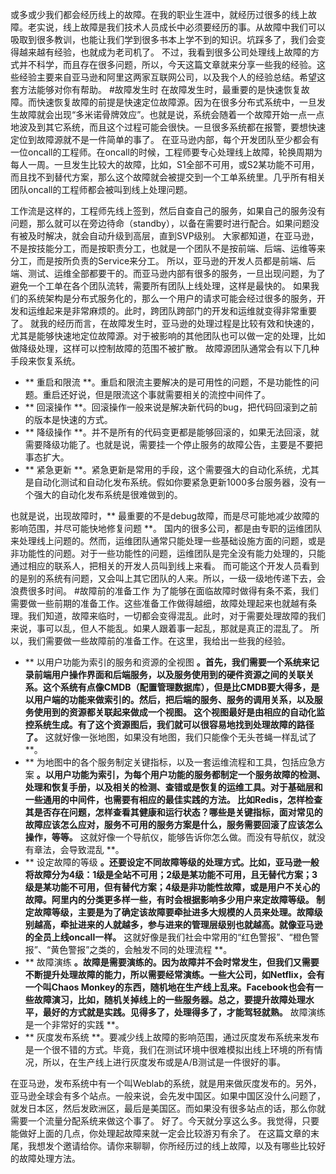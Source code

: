 或多或少我们都会经历线上的故障。在我的职业生涯中，就经历过很多的线上故障。老实说，线上故障是我们技术人员成长中必须要经历的事。从故障中我们可以吸取到很多教训，也能让我们学到很多书本上学不到的知识。坑踩多了，我们会变得越来越有经验，也就成为老司机了。
不过，我看到很多公司处理线上故障的方式并不科学，而且存在很多问题，所以，今天这篇文章就来分享一些我的经验。这些经验主要来自亚马逊和阿里这两家互联网公司，以及我个人的经验总结。希望这套方法能够对你有帮助。
#故障发生时
在故障发生时，最重要的是快速恢复故障。而快速恢复故障的前提是快速定位故障源。因为在很多分布式系统中，一旦发生故障就会出现“多米诺骨牌效应”。也就是说，系统会随着一个故障开始一点一点地波及到其它系统，而且这个过程可能会很快。一旦很多系统都在报警，要想快速定位到故障源就不是一件简单的事了。
在亚马逊内部，每个开发团队至少都会有一位oncall的工程师。在oncall的时候，工程师要专心处理线上故障，轮换周期为每人一周。一旦发生比较大的故障，比如，S1全部不可用，或S2某功能不可用，而且找不到替代方案，那么这个故障就会被提交到一个工单系统里。几乎所有相关团队oncall的工程师都会被叫到线上处理问题。
<!-- [[[read_end]]] -->
工作流是这样的，工程师先线上签到，然后自查自己的服务，如果自己的服务没有问题，那么就可以在旁边待命（standby），以备在需要时进行配合。如果问题没有被及时解决，就会自动升级到高层，直到SVP级别。
大家都知道，在亚马逊，不是按技能分工，而是按职责分工，也就是一个团队不是按前端、后端、运维等来分工，而是按所负责的Service来分工。
所以，亚马逊的开发人员都是前端、后端、测试、运维全部都要干的。而亚马逊内部有很多的服务，一旦出现问题，为了避免一个工单在各个团队流转，需要所有团队上线处理，这样是最快的。
如果我们的系统架构是分布式服务化的，那么一个用户的请求可能会经过很多的服务，开发和运维起来是非常麻烦的。此时，跨团队跨部门的开发和运维就变得非常重要了。
就我的经历而言，在故障发生时，亚马逊的处理过程是比较有效和快速的，尤其是能够快速地定位故障源。对于被影响的其他团队也可以做一定的处理，比如做降级处理，这样可以控制故障的范围不被扩散。
故障源团队通常会有以下几种手段来恢复系统。

* ** 重启和限流 **。重启和限流主要解决的是可用性的问题，不是功能性的问题。重启还好说，但是限流这个事就需要相关的流控中间件了。
* ** 回滚操作 **。回滚操作一般来说是解决新代码的bug，把代码回滚到之前的版本是快速的方式。
* ** 降级操作 **。并不是所有的代码变更都是能够回滚的，如果无法回滚，就需要降级功能了。也就是说，需要挂一个停止服务的故障公告，主要是不要把事态扩大。
* ** 紧急更新 **。紧急更新是常用的手段，这个需要强大的自动化系统，尤其是自动化测试和自动化发布系统。假如你要紧急更新1000多台服务器，没有一个强大的自动化发布系统是很难做到的。

也就是说，出现故障时，** 最重要的不是debug故障，而是尽可能地减少故障的影响范围，并尽可能快地修复问题 **。
国内的很多公司，都是由专职的运维团队来处理线上问题的。然而，运维团队通常只能处理一些基础设施方面的问题，或是非功能性的问题。对于一些功能性的问题，运维团队是完全没有能力处理的，只能通过相应的联系人，把相关的开发人员叫到线上来看。
而可能这个开发人员看到的是别的系统有问题，又会叫上其它团队的人来。所以，一级一级地传递下去，会浪费很多时间。
#故障前的准备工作
为了能够在面临故障时做得有条不紊，我们需要做一些前期的准备工作。这些准备工作做得越细，故障处理起来也就越有条理。我们知道，故障来临时，一切都会变得混乱。此时，对于需要处理故障的我们来说，事可以乱，但人不能乱。如果人跟着事一起乱，那就是真正的混乱了。
所以，我们需要做一些故障前的准备工作。在这里，我给出一些我的经验。

* ** 以用户功能为索引的服务和资源的全视图 **。首先，我们需要一个系统来记录前端用户操作界面和后端服务，以及服务使用到的硬件资源之间的关联关系。这个系统有点像CMDB（配置管理数据库），但是比CMDB要大得多，是以用户端的功能来做索引的。然后，把后端的服务、服务的调用关系，以及服务使用到的资源都关联起来做成一个视图。
这个视图最好是由相应的自动化监控系统生成。有了这个资源图后，我们就可以很容易地找到处理故障的路径了。** 这就好像一张地图，如果没有地图，我们只能像个无头苍蝇一样乱试了 **。
* ** 为地图中的各个服务制定关键指标，以及一套运维流程和工具，包括应急方案 **。以用户功能为索引，为每个用户功能的服务都制定一个服务故障的检测、处理和恢复手册，以及相关的检测、查错或是恢复的运维工具。对于基础层和一些通用的中间件，也需要有相应的最佳实践的方法。
比如Redis，怎样检查其是否存在问题，怎样查看其健康和运行状态？哪些是关键指标，面对常见的故障应该怎么应对，服务不可用的服务方案是什么，服务需要回滚了应该怎么操作，等等。** 这就好像一个导航仪，能够告诉你怎么做。而没有导航仪，就没有章法，会导致混乱 **。
* ** 设定故障的等级 **。还要设定不同故障等级的处理方式。比如，亚马逊一般将故障分为4级：1级是全站不可用；2级是某功能不可用，且无替代方案；3级是某功能不可用，但有替代方案；4级是非功能性故障，或是用户不关心的故障。阿里内的分类更多样一些，有时会根据影响多少用户来定故障等级。
制定故障等级，主要是为了确定该故障要牵扯进多大规模的人员来处理。故障级别越高，牵扯进来的人就越多，参与进来的管理层级别也就越高。就像亚马逊的全员上线oncall一样。** 这就好像是我们社会中常用的“红色警报”、“橙色警报”、“黄色警报”之类的，会触发不同的处理流程 **。
* ** 故障演练 **。故障是需要演练的。因为故障并不会时常发生，但我们又需要不断提升处理故障的能力，所以需要经常演练。一些大公司，如Netflix，会有一个叫Chaos Monkey的东西，随机地在生产线上乱来。Facebook也会有一些故障演习，比如，随机关掉线上的一些服务器。总之，要提升故障处理水平，最好的方式就是实践。见得多了，处理得多了，才能驾轻就熟。** 故障演练是一个非常好的实践 **。
* ** 灰度发布系统 **。要减少线上故障的影响范围，通过灰度发布系统来发布是一个很不错的方式。毕竟，我们在测试环境中很难模拟出线上环境的所有情况，所以，在生产线上进行灰度发布或是A/B测试是一件很好的事。

在亚马逊，发布系统中有一个叫Weblab的系统，就是用来做灰度发布的。另外，亚马逊全球会有多个站点。一般来说，会先发中国区。如果中国区没什么问题了，就发日本区，然后发欧洲区，最后是美国区。而如果没有很多站点的话，那么你就需要一个流量分配系统来做这个事了。
好了。今天就分享这么多。我觉得，只要能做好上面的几点，你处理起故障来就一定会比较游刃有余了。
在这篇文章的末尾，我想发个邀请给你。请你来聊聊，你所经历过的线上故障，以及有哪些比较好的故障处理方法。
<p></p>
